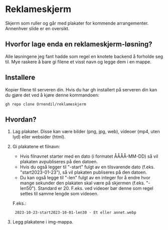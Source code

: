# Reklameskjerm

Skjerm som ruller og går med plakater for kommende arrangementer. Annenhver slide er en oversikt.

## Hvorfor lage enda en reklameskjerm-løsning?

Alle løsningene jeg fant hadde som regel en knotete backend å forholde seg til. Mye raskere å bare gi filene et visst navn og legge dem i en mappe.

## Installere

Kopier filene til serveren din. Hvis du har gh installert på serveren din kan du gjøre det ved å kjøre denne kommandoen:

    gh repo clone Ornendil/reklameskjerm

## Hvordan?

1. Lag plakater. Disse kan være bilder (png, jpg, web), videoer (mp4, uten lyd) eller websider (html).

2. Gi plakatene et filnavn:

    * Hvis filnavnet starter med en dato (i formatet ÅÅÅÅ-MM-DD) så vil plakaten avpubliseres på den datoen.
    * Hvis du også legger til "-start" fulgt av en tilsvarende dato (f.eks. "start2023-01-23"), så vil plakaten publiseres på den datoen.
    * Du kan også legge til "-len" fulgt av en integer for å endre hvor mange sekunder den plakaten skal være på skjermen (f.eks. "-len50"). Standard er 20. F.eks. ved videoer bør denne som regel settes til samme lengde som videoen.

    F.eks.:

        2023-10-23-start2023-10-01-len30 - Et eller annet.webp

3. Legg plakatene i img-mappa.